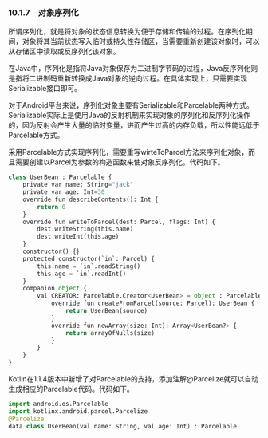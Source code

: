 ### 10.1.7　对象序列化

所谓序列化，就是将对象的状态信息转换为便于存储和传输的过程。在序列化期间，对象将其当前状态写入临时或持久性存储区，当需要重新创建该对象时，可以从存储区中读取或反序列化该对象。

在Java中，序列化是指将Java对象保存为二进制字节码的过程，Java反序列化则是指将二进制码重新转换成Java对象的逆向过程。在具体实现上，只需要实现Serializable接口即可。

对于Android平台来说，序列化对象主要有Serializable和Parcelable两种方式。Serializable实际上是使用Java的反射机制来实现对象的序列化和反序列化操作的，因为反射会产生大量的临时变量，进而产生过高的内存负载，所以性能远低于Parcelable方式。

采用Parcelable方式实现序列化，需要重写wirteToParcel方法来序列化对象，而且需要创建以Parcel为参数的构造函数来使对象反序列化。代码如下。

```python
class UserBean : Parcelable {
    private var name: String="jack"
    private var age: Int=30
    override fun describeContents(): Int {
        return 0
    }
    override fun writeToParcel(dest: Parcel, flags: Int) {
        dest.writeString(this.name)
        dest.writeInt(this.age)
    }
    constructor() {}
    protected constructor(`in`: Parcel) {
        this.name = `in`.readString()
        this.age = `in`.readInt()
    }
    companion object {
        val CREATOR: Parcelable.Creator<UserBean> = object : Parcelable.Creator<UserBean> {
            override fun createFromParcel(source: Parcel): UserBean {
                return UserBean(source)
            }
            override fun newArray(size: Int): Array<UserBean?> {
                return arrayOfNulls(size)
            }
        }
    }
}
```

Kotlin在1.1.4版本中新增了对Parcelable的支持，添加注解@Parcelize就可以自动生成相应的Parcelable代码。代码如下。

```python
import android.os.Parcelable
import kotlinx.android.parcel.Parcelize
@Parcelize
data class UserBean(val name: String, val age: Int) : Parcelable
```

